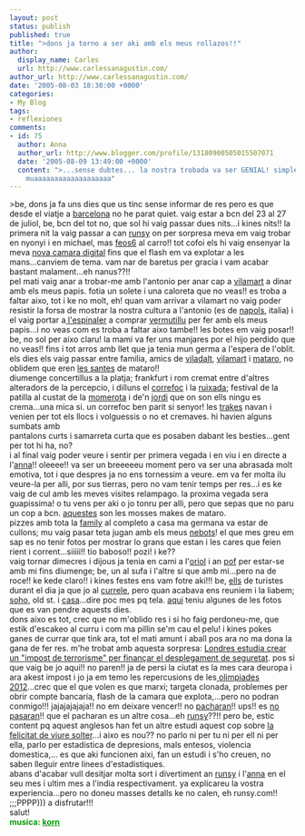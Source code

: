 ```yaml
---
layout: post
status: publish
published: true
title: ">dons ja torno a ser aki amb els meus rollazos!!"
author:
  display_name: Carles
  url: http://www.carlessanagustin.com/
author_url: http://www.carlessanagustin.com/
date: '2005-08-03 18:30:00 +0000'
categories:
- My Blog
tags:
- reflexiones
comments:
- id: 75
  author: Anna
  author_url: http://www.blogger.com/profile/13180900505015507071
  date: '2005-08-09 13:49:00 +0000'
  content: ">...sense dubtes... la nostra trobada va ser GENIAL! simplement genial.
    muaaaaaaaaaaaaaaaaaaa"
---
```

<p>>be, dons ja fa uns dies que us tinc sense informar de res pero es que desde el viatje a <a href="http://pirmann.quuxuum.org/travel/iberian/barcelona/barcelona-05.jpg" target="_blank">barcelona</a> no he parat quiet. vaig estar a bcn del 23 al 27 de juliol, be, bcn del tot no, que sol hi vaig passar dues nits...i kines nits!! la primera nit la vaig passar a can <a href="http://rogercosta.blogspot.com/" target="_blank">runsy</a> on per sorpresa meva em vaig trobar en nyonyi i en michael, mas <a href="http://humano.ya.com/feos6/" target="_blank">feos6</a> al carro!! tot cofoi els hi vaig ensenyar la meva <a href="http://santo-s.blogspot.com/2005/07/tinc-nova-camara-de-fotus.html" target="_blank">nova camara digital</a> fins que el flash em va explotar a les mans...canviem de tema. vam nar de baretus per gracia i vam acabar bastant malament...eh nanus??!!<br />pel mati vaig anar a trobar-me amb l'antonio per anar cap a <a href="http://www1.mma.es/playas/img/galerias/ba/0471/images/B-166.jpg" target="_blank">vilamart</a> a dinar amb els meus papis. fotia un solete i una caloreta que no veas!! es troba a faltar aixo, tot i ke no molt, eh! quan vam arrivar a vilamart no vaig poder resistir la forsa de mostrar la nostra cultura a l'antonio (es de <a href="http://www.na.infn.it/Images/gif/Napoli.jpg" target="_blank">napols</a>, italia) i el vaig portar a<a href="http://www.espinaler.es/" target="_blank"> l'espinaler</a> a comprar <a href="http://www.isstavanger.no/middle/Class%20Pages/spain%202003/images/24%20Nov/Tapas%202.JPG" target="_blank">vermutillu</a> per fer amb els meus papis...i no veas com es troba a faltar aixo tambe!! les botes em vaig posar!! be, no sol per aixo claru! la mami va fer uns manjares por el hijo perdido que no veas!! fins i tot arros amb llet que ja tenia mun germa a l'espera de l'oblit. els dies els vaig passar entre familia, amics de <a href="http://www.gegants.org/vilassardedalt/dip_imatges/gegants.jpg" target="_blank">viladalt</a>, <a href="http://www.gegantsdecasablanca.cat.ac/fotos_de_gegants/normals/vilassar%20de%20mar.jpg" target="_blank">vilamart</a> i <a href="http://personal.telefonica.terra.es/web/gegantsmataro/images/bp1.jpg" target="_blank">mataro</a>, no oblidem que eren <a href="http://www.lessantes.net/" target="_blank">les santes</a> de mataro!!<br />diumenge concertillus a la platja; frankfurt i rom cremat entre d'altres alteradors de la percepcio, i dilluns el <a href="http://www.lessantes.net/fotos_santes/fotos2003/correfoc3.jpg" target="_blank">correfoc</a> i la <a href="http://www.lessantes.net/fotos_santes/fotos2003/ruixada1.jpg" target="_blank">ruixada</a>; festival de la patilla al custat de la <a href="http://personales.ya.com/salserjo/momerota/" target="_blank">momerota</a> i de'n <a href="http://www.mussons.net/" target="_blank">jordi</a> que on son ells ningu es crema...una mica si. un correfoc ben parit si senyor! les <a href="http://www.lessantes.net/fotos_santes/fotos2005/1122376357.correfoc.jpg" target="_blank">trakes</a> navan i venien per tot els llocs i volguessis o no et cremaves. hi havien alguns sumbats amb<br />pantalons curts i samarreta curta que es posaben dabant les besties...gent per tot hi ha, no?<br />i al final vaig poder veure i sentir per primera vegada i en viu i en directe a l'<a href="http://annalopez1.blogspot.com/" target="_blank">anna</a>!! oleeee!! va ser un breeeeeu moment pero va ser una abrasada molt emotiva, tot i que despres ja no ens tornessim a veure. em va fer molta ilu veure-la per alli, por sus tierras, pero no vam tenir temps per res...i es ke vaig de cul amb les meves visites relampago. la proxima vegada sera guapissima! o tu vens per aki o jo tonru per alli, pero que sepas que no paru un cop a bcn. <a href="http://www.flickr.com/photos/annalopez/27759583/" target="_blank">aquestes</a> son les mosses makes de mataro.<br />pizzes amb tota la <a href="http://www.flickr.com/photos/santopics/11386398/" target="_blank">family</a> al completo a casa ma germana va estar de cullons; mu vaig pasar teta jugan amb els meus <a href="http://www.flickr.com/photos/santopics/11384787/" target="_blank">nebots</a>! el que mes greu em sap es no tenir fotos per mostrar lo grans que estan i les cares que feien rient i corrent...siiiii!! tio baboso!! pozi! i ke??<br /><a href="http://photos1.blogger.com/img/21/1247/400/cerrado%20por%20vacaciones.jpg"><img src="http://photos1.blogger.com/img/21/1247/400/cerrado%20por%20vacaciones.jpg" alt="" border="0" /></a><br />vaig tornar dimecres i dijous ja tenia en cami a l'<a href="http://oriol.homeip.net/" target="_blank">oriol</a> i an <a href="http://pof.eslack.org/" target="_blank">pof</a> per estar-se amb mi fins diumenge; be, un al sufa i l'altre si que amb mi...pero na de roce!! ke kede claro!! i kines festes ens vam fotre aki!!! be, <a href="http://oriol.joor.net/blog/?item=escapada-a-londres" target="_blank">ells</a> de turistes durant el dia ja que jo al <a href="http://www.flickr.com/photos/santopics/12519169/" target="_blank">currele</a>, pero quan acabava ens reuniem i la liabem; <a href="http://www.museumoflondon.org.uk/MOLsite/piclib/images/%5CMID%5C0330000918_5mb.jpg" target="_blank">soho</a>, old st. i <a href="http://www.flickr.com/photos/santopics/10400332/" target="_blank">casa</a>...dire poc mes pq tela. <a href="http://dades.joor.net/cgi/photo/index.cgi?mode=view&amp;album=/viatges/londres" target="_blank">aqui</a> teniu algunes de les fotos que es van pendre aquests dies.<br />dons aixo es tot, crec que no m'oblido res i si ho faig perdoneu-me, que estik d'escakeo al curru i com ma pillin se'm cau el pelu! i kines pokes ganes de currar que tink ara, tot el mati amunt i aball pos ara no ma dona la gana de fer res. m'he trobat amb aquesta sorpresa: <a href="http://www.catalunyainformacio.com/noticia/not189122197.htm" target="blank">Londres estudia crear un "impost de terrorisme" per finan&ccedil;ar el desplegament de seguretat</a>. pos si que vaig be jo aqui!! no paren!! ja de persi la ciutat es la mes cara deuropa i ara akest impost i jo ja em temo les repercusions de les<a href="http://www.nyc.gov/html/sports/gif/nyc2012_04.gif" target="_blank"> olimpiades 2012</a>...crec que el que volen es que marxi; targeta clonada, problemes per obrir compte bancaria, flash de la camara que explota,...pero no podran conmigo!!! jajajajajaja!! no em deixare vencer!! no <a href="http://www.mareni.com/Produkte/Sherry___Co_/Pacharan/a_Pacharan01_Site.jpg" target="_blank">pacharan</a>!! ups!! es <a href="http://www.foroswebgratis.com/fotos/0/9/2/2/4/11840Barricada_Izar_Gij_n.jpg" target="_blank">no pasaran</a>!! que el pacharan es un altre cosa...eh <a href="http://www.flickr.com/photos/santopics/6655414/" target="_blank">runsy</a>??!! pero be, estic content pq aquest anglesos han fet un altre estudi aquest cop sobre <a href="http://www.timesonline.co.uk/article/0,,2-1718976,00.html" target="blank">la felicitat de viure solter</a>...i aixo es nou?? no parlo ni per tu ni per ell ni per ella, parlo per estadistica de depresions, mals entesos, violencia domestica,... es que aki funcionen aixi, fan un estudi i s'ho creuen, no saben lleguir entre linees d'estadistiques.<br />abans d'acabar vull desitjar molta sort i divertiment an <a href="http://rogercosta.blogspot.com/" target="_blank">runsy</a> i l'<a href="http://annavg.blogspot.com/" target="_blank">anna</a> en el seu mes i ultim mes a l'india respectivament. ya explicareu la vostra experiencia...pero no doneu masses detalls ke no calen, eh runsy.com!! ;;;PPPP))) a disfrutar!!!<br />salut!<br /><span style="color:rgb(0,153,0);font-weight:bold;">musica: </span><a style="color:rgb(0,153,0);font-weight:bold;" href="http://www.korn.com/index.php" target="_blank">korn</a></p>
